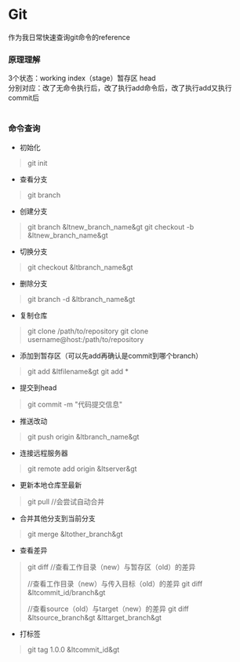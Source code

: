 # Git 
作为我日常快速查询git命令的reference

### 原理理解
3个状态：working index（stage）暂存区 head<br/>
分别对应：改了无命令执行后，改了执行add命令后，改了执行add又执行commit后<br/><br/>

### 命令查询

- 初始化
> git init

- 查看分支
> git branch

- 创建分支
> git branch &ltnew_branch_name&gt
> git checkout -b &ltnew_branch_name&gt

- 切换分支
> git checkout &ltbranch_name&gt

- 删除分支
> git branch -d &ltbranch_name&gt

- 复制仓库
> git clone /path/to/repository
> git clone username@host:/path/to/repository

- 添加到暂存区（可以先add再确认是commit到哪个branch）
> git add &ltfilename&gt
> git add *

- 提交到head
> git commit -m "代码提交信息"

- 推送改动
> git push origin &ltbranch_name&gt

- 连接远程服务器
> git remote add origin &ltserver&gt

- 更新本地仓库至最新
> git pull //会尝试自动合并

- 合并其他分支到当前分支
> git merge &ltother_branch&gt

- 查看差异
> git diff //查看工作目录（new）与暂存区（old）的差异
>
> //查看工作目录（new）与传入目标（old）的差异
> git diff &ltcommit_id/branch&gt 
>
> //查看source（old）与target（new）的差异
> git diff &ltsource_branch&gt &lttarget_branch&gt

- 打标签
> git tag 1.0.0 &ltcommit_id&gt


